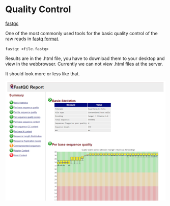 # Quality Control

[fastqc](http://www.bioinformatics.babraham.ac.uk/projects/fastqc/)  

One of the most commonly used tools for the basic quality control of the raw reads in [fastq format](https://en.wikipedia.org/wiki/FASTQ_format).   

`fastqc <file.fastq>`

Results are in the .html file, you have to download them to your desktop and view in the webbrowser. Currently we can not view .html files at the server.  

It should look more or less like that.

![Screenshot](../lib/qc_screen.png)

